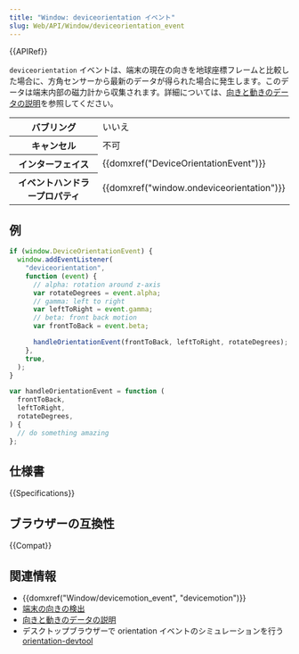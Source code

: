```yaml
---
title: "Window: deviceorientation イベント"
slug: Web/API/Window/deviceorientation_event
---
```


{{APIRef}}

`deviceorientation` イベントは、端末の現在の向きを地球座標フレームと比較した場合に、方角センサーから最新のデータが得られた場合に発生します。このデータは端末内部の磁力計から収集されます。詳細については、[向きと動きのデータの説明](/ja/docs/DOM/Orientation_and_motion_data_explained)を参照してください。

<table class="properties">
  <tbody>
    <tr>
      <th scope="row">バブリング</th>
      <td>いいえ</td>
    </tr>
    <tr>
      <th scope="row">キャンセル</th>
      <td>不可</td>
    </tr>
    <tr>
      <th scope="row">インターフェイス</th>
      <td>{{domxref("DeviceOrientationEvent")}}</td>
    </tr>
    <tr>
      <th scope="row">イベントハンドラープロパティ</th>
      <td>{{domxref("window.ondeviceorientation")}}</td>
    </tr>
  </tbody>
</table>

## 例

```js
if (window.DeviceOrientationEvent) {
  window.addEventListener(
    "deviceorientation",
    function (event) {
      // alpha: rotation around z-axis
      var rotateDegrees = event.alpha;
      // gamma: left to right
      var leftToRight = event.gamma;
      // beta: front back motion
      var frontToBack = event.beta;

      handleOrientationEvent(frontToBack, leftToRight, rotateDegrees);
    },
    true,
  );
}

var handleOrientationEvent = function (
  frontToBack,
  leftToRight,
  rotateDegrees,
) {
  // do something amazing
};
```

## 仕様書

{{Specifications}}

## ブラウザーの互換性

{{Compat}}

## 関連情報

- {{domxref("Window/devicemotion_event", "devicemotion")}}
- [端末の向きの検出](/ja/docs/Web/API/Detecting_device_orientation)
- [向きと動きのデータの説明](/ja/docs/Web/Guide/Events/Orientation_and_motion_data_explained)
- デスクトップブラウザーで orientation イベントのシミュレーションを行う [orientation-devtool](http://louisremi.github.com/orientation-devtool/)
